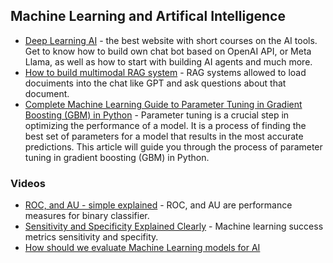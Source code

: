 ## Machine Learning and Artifical Intelligence

- [Deep Learning AI](https://learn.deeplearning.ai/) - the best website with short courses on the AI tools. Get to know how to build own chat bot based on OpenAI API, or Meta Llama, as well as how to start with building AI agents and much more.
- [How to build multimodal RAG system](https://www.youtube.com/watch?v=Rg35oYuus-w) - RAG systems allowed to load docuiments into the chat like GPT and ask questions about that document.
- [Complete Machine Learning Guide to Parameter Tuning in Gradient Boosting (GBM) in Python](https://www.analyticsvidhya.com/blog/2016/02/complete-guide-parameter-tuning-gradient-boosting-gbm-python/) - Parameter tuning is a crucial step in optimizing the performance of a model. It is a process of finding the best set of parameters for a model that results in the most accurate predictions. This article will guide you through the process of parameter tuning in gradient boosting (GBM) in Python.

### Videos

- [ROC, and AU - simple explained](https://www.youtube.com/watch?v=4jRBRDbJemM) - ROC, and AU are performance measures for binary classifier.
- [Sensitivity and Specificity Explained Clearly](https://www.youtube.com/watch?v=Z5TtopYX1Gc) - Machine learning success metrics sensitivity and specifity.
- [How should we evaluate Machine Learning models for AI](https://www.youtube.com/watch?v=7CcSm0PAr-Y)

